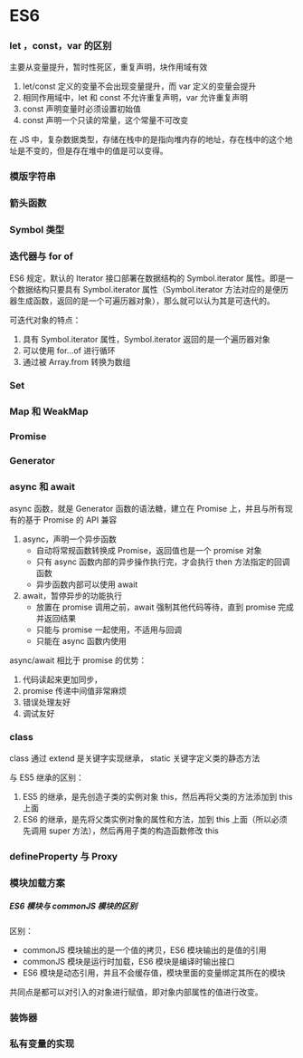 # ES6

### let ，const，var 的区别

主要从变量提升，暂时性死区，重复声明，块作用域有效

1. let/const 定义的变量不会出现变量提升，而 var 定义的变量会提升
2. 相同作用域中，let 和 const 不允许重复声明，var 允许重复声明
3. const 声明变量时必须设置初始值
4. const 声明一个只读的常量，这个常量不可改变

在 JS 中，复杂数据类型，存储在栈中的是指向堆内存的地址，存在栈中的这个地址是不变的，但是存在堆中的值是可以变得。

### 模版字符串

### 箭头函数

### Symbol 类型

### 迭代器与 for of

ES6 规定，默认的 Iterator 接口部署在数据结构的 Symbol.iterator 属性。即是一个数据结构只要具有 Symbol.iterator 属性（Symbol.iterator 方法对应的是便历器生成函数，返回的是一个可遍历器对象），那么就可以认为其是可迭代的。

可迭代对象的特点：

1. 具有 Symbol.iterator 属性，Symbol.iterator 返回的是一个遍历器对象
2. 可以使用 for...of 进行循环
3. 通过被 Array.from 转换为数组

### Set

### Map 和 WeakMap

### Promise

### Generator

### async 和 await

async 函数，就是 Generator 函数的语法糖，建立在 Promise 上，并且与所有现有的基于 Promise 的 API 兼容

1. async，声明一个异步函数
   - 自动将常规函数转换成 Promise，返回值也是一个 promise 对象
   - 只有 async 函数内部的异步操作执行完，才会执行 then 方法指定的回调函数
   - 异步函数内部可以使用 await
2. await，暂停异步的功能执行
   - 放置在 promise 调用之前，await 强制其他代码等待，直到 promise 完成并返回结果
   - 只能与 promise 一起使用，不适用与回调
   - 只能在 async 函数内使用

async/await 相比于 promise 的优势：

1. 代码读起来更加同步，
2. promise 传递中间值非常麻烦
3. 错误处理友好
4. 调试友好

### class

class 通过 extend 是关键字实现继承，
static 关键字定义类的静态方法

与 ES5 继承的区别：

1. ES5 的继承，是先创造子类的实例对象 this，然后再将父类的方法添加到 this 上面
2. ES6 的继承，是先将父类实例对象的属性和方法，加到 this 上面（所以必须先调用 super 方法），然后再用子类的构造函数修改 this

### defineProperty 与 Proxy

### 模块加载方案

##### ES6 模块与 commonJS 模块的区别

区别：

- commonJS 模块输出的是一个值的拷贝，ES6 模块输出的是值的引用
- commonJS 模块是运行时加载，ES6 模块是编译时输出接口
- ES6 模块是动态引用，并且不会缓存值，模块里面的变量绑定其所在的模块

共同点是都可以对引入的对象进行赋值，即对象内部属性的值进行改变。

### 装饰器

### 私有变量的实现
